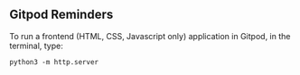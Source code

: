## Gitpod Reminders

To run a frontend (HTML, CSS, Javascript only) application in Gitpod, in the terminal, type:

`python3 -m http.server`